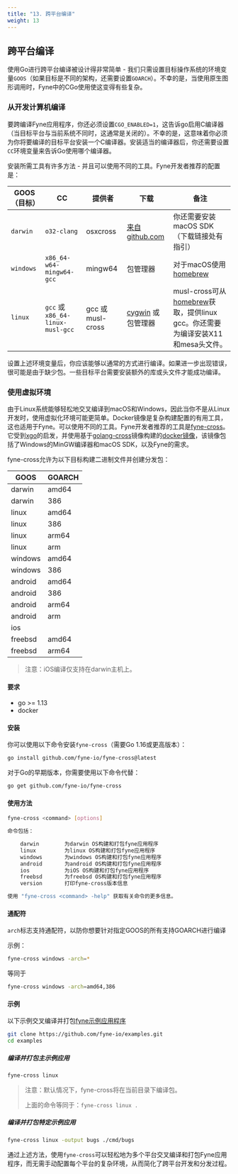 ```yaml
---
title: "13. 跨平台编译"
weight: 13
---
```


## 跨平台编译

使用Go进行跨平台编译被设计得非常简单 - 我们只需设置目标操作系统的环境变量`GOOS`（如果目标是不同的架构，还需要设置`GOARCH`）。不幸的是，当使用原生图形调用时，Fyne中的CGo使用使这变得有些复杂。

### 从开发计算机编译

要跨编译Fyne应用程序，你还必须设置`CGO_ENABLED=1`，这告诉go启用C编译器（当目标平台与当前系统不同时，这通常是关闭的）。不幸的是，这意味着你必须为你将要编译的目标平台安装一个C编译器。安装适当的编译器后，你还需要设置`CC`环境变量来告诉Go使用哪个编译器。

安装所需工具有许多方法 - 并且可以使用不同的工具。Fyne开发者推荐的配置是：

| GOOS（目标） | CC | 提供者 | 下载 | 备注 |
|------|----|----------|----------|-------|
| `darwin`  | `o32-clang` | osxcross | [来自github.com](https://github.com/tpoechtrager/osxcross) | 你还需要安装macOS SDK（下载链接处有指引） |
| `windows` | `x86_64-w64-mingw64-gcc` | mingw64 | 包管理器 | 对于macOS使用[homebrew](https://brew.sh) |
| `linux`   | `gcc` 或 `x86_64-linux-musl-gcc` | gcc 或 musl-cross | [cygwin](https://www.cygwin.com/) 或 包管理器 | musl-cross可从[homebrew](https://brew.sh)获取，提供linux gcc。你还需要为编译安装X11和mesa头文件。 |

设置上述环境变量后，你应该能够以通常的方式进行编译。如果进一步出现错误，很可能是由于缺少包。一些目标平台需要安装额外的库或头文件才能成功编译。

### 使用虚拟环境

由于Linux系统能够轻松地交叉编译到macOS和Windows，因此当你不是从Linux开发时，使用虚拟化环境可能更简单。Docker镜像是复杂构建配置的有用工具，这也适用于Fyne。可以使用不同的工具。Fyne开发者推荐的工具是[fyne-cross](https://github.com/fyne-io/fyne-cross)。它受到[xgo](https://github.com/karalabe/xgo)的启发，并使用基于[golang-cross](https://github.com/docker/golang-cross)镜像构建的[docker镜像](https://hub.docker.com/r/fyneio/fyne-cross)，该镜像包括了Windows的MinGW编译器和macOS SDK，以及Fyne的需求。

fyne-cross允许为以下目标构建二进制文件并创建分发包：

| GOOS | GOARCH |
|------|----|
| darwin | amd64 |
| darwin | 386 |
| linux | amd64 |
| linux | 386 |
| linux | arm64 |
| linux | arm |
| windows | amd64 |
| windows | 386 |
| android | amd64 |
| android | 386 |
| android | arm64 |
| android | arm |
| ios | |
| freebsd | amd64 |
| freebsd | arm64 |

> 注意：iOS编译仅支持在darwin主机上。

#### 要求

- go >= 1.13
- docker

#### 安装

你可以使用以下命令安装`fyne-cross`（需要Go 1.16或更高版本）：

```bash
go install github.com/fyne-io/fyne-cross@latest
```

对于Go的早期版本，你需要使用以下命令代替：

```bash
go get github.com/fyne-io/fyne-cross
```

#### 使用方法

```bash
fyne-cross <command> [options]

命令包括：

	darwin        为darwin OS构建和打包fyne应用程序
	linux         为linux OS构建和打包fyne应用程序
	windows       为windows OS构建和打包fyne应用程序
	android       为android OS构建和打包fyne应用程序
	ios           为iOS OS构建和打包fyne应用程序
	freebsd       为freebsd OS构建和打包fyne应用程序
	version       打印fyne-cross版本信息

使用 "fyne-cross <command> -help" 获取有关命令的更多信息。
```

#### 通配符

`arch`标志支持通配符，以防你想要针对指定GOOS的所有支持GOARCH进行编译

示例：

```bash
fyne-cross windows -arch=*
```

等同于

```bash
fyne-cross windows -arch=amd64,386
```

#### 示例

以下示例交叉编译并打包[fyne示例应用程序](https://github.com/fyne-io/examples)

```bash
git clone https://github.com/fyne-io/examples.git
cd examples
```

##### 编译并打包主示例应用

```bash
fyne-cross linux
```

> 注意：默认情况下，fyne-cross将在当前目录下编译包。
>
> 上面的命令等同于：`fyne-cross linux .`

##### 编译并打包特定示例应用

```bash
fyne-cross linux -output bugs ./cmd/bugs
```

通过上述方法，使用`fyne-cross`可以轻松地为多个平台交叉编译和打包Fyne应用程序，而无需手动配置每个平台的复杂环境，从而简化了跨平台开发和分发过程。
